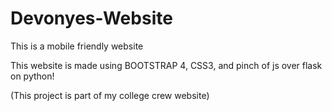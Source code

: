 # Devonyes-Website
<p> This is a mobile friendly website </p>
<p>This website is made using BOOTSTRAP 4, CSS3, and pinch of js over flask on python!</p>
<p>(This project is part of my college crew website)</p>

